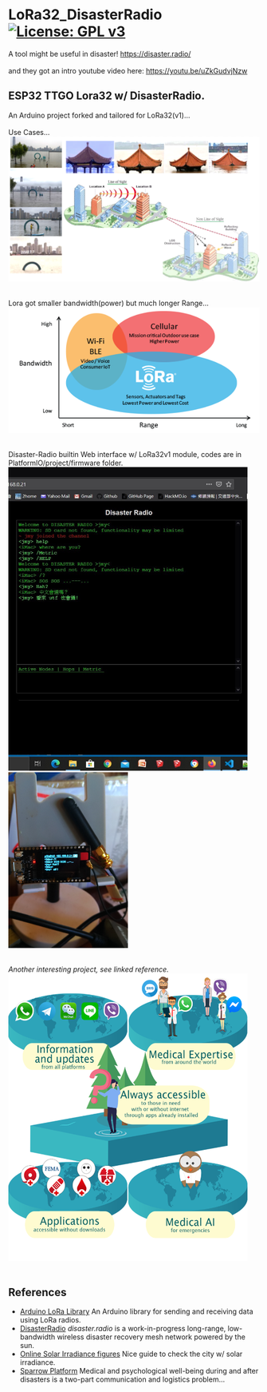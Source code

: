 # LoRa32_DisasterRadio [![License: GPL v3](https://img.shields.io/badge/License-GPLv3-blue.svg)](https://www.gnu.org/licenses/gpl-3.0)<br>
A tool might be useful in disaster! https://disaster.radio/ <br><br>
and they got an intro youtube video here: https://youtu.be/uZkGudvjNzw

## ESP32 TTGO Lora32 w/ DisasterRadio.

An Arduino project forked and tailored for LoRa32(v1)...
<br><br>
Use Cases...
<img src="pictures/LoRaUseCases20200715.png" width=800/>
<br><br>

Lora got smaller bandwidth(power) but much longer Range...
<img src="pictures/LoRa_Why_Range.png" width=640/>
<br><br>

Disaster-Radio builtin Web interface w/ LoRa32v1 module, codes are in PlatformIO/project/firmware folder. <br>
<img src="pictures/DSweb0716.jpg" width=480/> &nbsp;&nbsp;&nbsp;<img src="pictures/LoRa32_0715.png" width=240/>
<br><br>

_Another interesting project, see linked reference._<br>
<img src="pictures/SparrowSummary.png" width=480/>
<br><br>
## References
  - [Arduino LoRa Library](https://github.com/sandeepmistry/arduino-LoRa) An Arduino library for sending and receiving data using LoRa radios.
  - [DisasterRadio](https://github.com/sudomesh/disaster-radio) _disaster.radio_ is a work-in-progress long-range, low-bandwidth wireless disaster recovery mesh network powered by the sun.
  - [Online Solar Irradiance figures](http://www.solarelectricityhandbook.com/solar-irradiance.html) Nice guide to check the city w/ solar irradiance.
  - [Sparrow Platform](https://github.com/sparrow-platform/sparrow/wiki) Medical and psychological well-being during and after disasters is a two-part communication and logistics problem...
